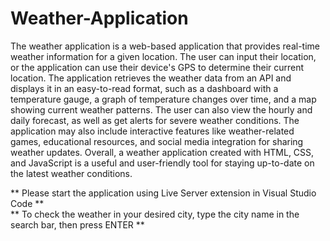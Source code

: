 # Weather-Application
The weather application is a web-based application that provides real-time weather information for a given location. 
The user can input their location, or the application can use their device's GPS to determine their current location. The application retrieves the weather data from an API and displays it in an easy-to-read format, such as a dashboard with a temperature gauge, a graph of temperature changes over time, and a map showing current weather patterns. The user can also view the hourly and daily forecast, as well as get alerts for severe weather conditions. The application may also include interactive features like weather-related games, educational resources, and social media integration for sharing weather updates. Overall, a weather application created with HTML, CSS, and JavaScript is a useful and user-friendly tool for staying up-to-date on the latest weather conditions.

** Please start the application using Live Server extension in Visual Studio Code ** <br>
** To check the weather in your desired city, type the city name in the search bar, then press ENTER **
